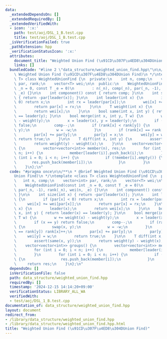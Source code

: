 ```yaml
---
data:
  _extendedDependsOn: []
  _extendedRequiredBy: []
  _extendedVerifiedWith:
  - icon: ':x:'
    path: test/aoj/DSL_1_B.test.cpp
    title: test/aoj/DSL_1_B.test.cpp
  _isVerificationFailed: true
  _pathExtension: hpp
  _verificationStatusIcon: ':x:'
  attributes:
    document_title: "Weighted Union Find (\u91CD\u307F\u4ED8\u304DUnion Find)"
    links: []
  bundledCode: "#line 2 \"data_structure/weighted_union_find.hpp\"\n\n/**\n * @brief\
    \ Weighted Union Find (\u91CD\u307F\u4ED8\u304DUnion Find)\n */\ntemplate <class\
    \ T> class WeightedUnionFind {\n  private:\n    int n, comp;\n    vector<int>\
    \ par, rank;\n    vector<T> wei;\n\n  public:\n    WeightedUnionFind(const int\
    \ _n = 0, const T _e = 0)\n        : n(_n), comp(_n), par(_n, -1), rank(_n), wei(n,\
    \ _e) {}\n\n    int component() const { return comp; }\n\n    int size(int x)\
    \ { return -par[leader(x)]; }\n\n    int leader(int x) {\n        if (par[x] <\
    \ 0) return x;\n        int rx = leader(par[x]);\n        wei[x] += wei[par[x]];\n\
    \        return par[x] = rx;\n    }\n\n    T weight(int x) {\n        leader(x);\n\
    \        return wei[x];\n    }\n\n    bool same(int x, int y) { return leader(x)\
    \ == leader(y); }\n\n    bool merge(int x, int y, T w) {\n        w += weight(x)\
    \ - weight(y);\n        x = leader(x), y = leader(y);\n        if (x == y) return\
    \ false;\n        comp--;\n        if (rank[x] < rank[y]) {\n            swap(x,\
    \ y);\n            w = -w;\n        }\n        if (rank[x] == rank[y]) rank[x]++;\n\
    \        par[x] += par[y];\n        par[y] = x;\n        wei[y] = w;\n       \
    \ return true;\n    }\n\n    T diff(int x, int y) {\n        assert(same(x, y));\n\
    \        return weight(y) - weight(x);\n    }\n\n    vector<vector<int>> groups()\
    \ {\n        vector<vector<int>> member(n), res;\n        for (int i = 0; i <\
    \ n; i++) {\n            member[leader(i)].push_back(i);\n        }\n        for\
    \ (int i = 0; i < n; i++) {\n            if (!member[i].empty()) {\n         \
    \       res.push_back(member[i]);\n            }\n        }\n        return res;\n\
    \    }\n};\n"
  code: "#pragma once\n\n/**\n * @brief Weighted Union Find (\u91CD\u307F\u4ED8\u304D\
    Union Find)\n */\ntemplate <class T> class WeightedUnionFind {\n  private:\n \
    \   int n, comp;\n    vector<int> par, rank;\n    vector<T> wei;\n\n  public:\n\
    \    WeightedUnionFind(const int _n = 0, const T _e = 0)\n        : n(_n), comp(_n),\
    \ par(_n, -1), rank(_n), wei(n, _e) {}\n\n    int component() const { return comp;\
    \ }\n\n    int size(int x) { return -par[leader(x)]; }\n\n    int leader(int x)\
    \ {\n        if (par[x] < 0) return x;\n        int rx = leader(par[x]);\n   \
    \     wei[x] += wei[par[x]];\n        return par[x] = rx;\n    }\n\n    T weight(int\
    \ x) {\n        leader(x);\n        return wei[x];\n    }\n\n    bool same(int\
    \ x, int y) { return leader(x) == leader(y); }\n\n    bool merge(int x, int y,\
    \ T w) {\n        w += weight(x) - weight(y);\n        x = leader(x), y = leader(y);\n\
    \        if (x == y) return false;\n        comp--;\n        if (rank[x] < rank[y])\
    \ {\n            swap(x, y);\n            w = -w;\n        }\n        if (rank[x]\
    \ == rank[y]) rank[x]++;\n        par[x] += par[y];\n        par[y] = x;\n   \
    \     wei[y] = w;\n        return true;\n    }\n\n    T diff(int x, int y) {\n\
    \        assert(same(x, y));\n        return weight(y) - weight(x);\n    }\n\n\
    \    vector<vector<int>> groups() {\n        vector<vector<int>> member(n), res;\n\
    \        for (int i = 0; i < n; i++) {\n            member[leader(i)].push_back(i);\n\
    \        }\n        for (int i = 0; i < n; i++) {\n            if (!member[i].empty())\
    \ {\n                res.push_back(member[i]);\n            }\n        }\n   \
    \     return res;\n    }\n};\n"
  dependsOn: []
  isVerificationFile: false
  path: data_structure/weighted_union_find.hpp
  requiredBy: []
  timestamp: '2024-12-15 14:14:20+09:00'
  verificationStatus: LIBRARY_ALL_WA
  verifiedWith:
  - test/aoj/DSL_1_B.test.cpp
documentation_of: data_structure/weighted_union_find.hpp
layout: document
redirect_from:
- /library/data_structure/weighted_union_find.hpp
- /library/data_structure/weighted_union_find.hpp.html
title: "Weighted Union Find (\u91CD\u307F\u4ED8\u304DUnion Find)"
---
```

